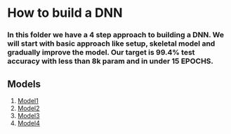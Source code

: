 # How to build a DNN

### In this folder we have a 4 step approach to building a DNN. We will start with basic approach like setup, skeletal model and gradually improve the model. Our target is 99.4% test accuracy with less than 8k param and in under 15 EPOCHS.

## Models

1. [Model1](https://github.com/walnashgit/ERAV2/tree/main/S7/model1)
2. [Model2](https://github.com/walnashgit/ERAV2/tree/main/S7/model2)
3. [Model3](https://github.com/walnashgit/ERAV2/tree/main/S7/model3)
4. [Model4](https://github.com/walnashgit/ERAV2/tree/main/S7/model4)
